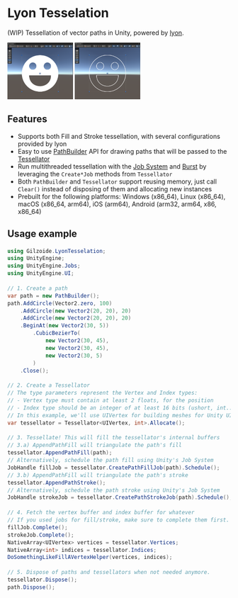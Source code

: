# Lyon Tesselation
(WIP) Tessellation of vector paths in Unity, powered by [lyon](https://github.com/nical/lyon).

<img height="128" alt="Image showing a smiley face in the Unity editor built using this package" src="Extras~/sample-fill.png">
<img height="128" alt="Image showing a smiley face in the Unity editor built using this package" src="Extras~/sample-stroke.png">

## Features
- Supports both Fill and Stroke tessellation, with several configurations provided by lyon
- Easy to use [PathBuilder](Runtime/PathBuilder.cs) API for drawing paths that will be passed to the [Tessellator](Runtime/Tessellator.cs)
- Run multithreaded tessellation with the [Job System](https://docs.unity3d.com/Manual/JobSystemOverview.html) and [Burst](https://docs.unity3d.com/Packages/com.unity.burst@1.8/manual/index.html) by leveraging the `Create*Job` methods from `Tessellator`
- Both `PathBuilder` and `Tessellator` support reusing memory, just call `Clear()` instead of disposing of them and allocating new instances
- Prebuilt for the following platforms: Windows (x86_64), Linux (x86_64), macOS (x86_64, arm64), iOS (arm64), Android (arm32, arm64, x86, x86_64)


## Usage example
```cs
using Gilzoide.LyonTesselation;
using UnityEngine;
using UnityEngine.Jobs;
using UnityEngine.UI;

// 1. Create a path
var path = new PathBuilder();
path.AddCircle(Vector2.zero, 100)
    .AddCircle(new Vector2(20, 20), 20)
    .AddCircle(new Vector2(20, 20), 20)
    .BeginAt(new Vector2(30, 5))
        .CubicBezierTo(
            new Vector2(30, 45),
            new Vector2(30, 45),
            new Vector2(30, 5)
        )
    .Close();

// 2. Create a Tessellator
// The type parameters represent the Vertex and Index types:
// - Vertex type must contain at least 2 floats, for the position
// - Index type should be an integer of at least 16 bits (ushort, int...)
// In this example, we'll use UIVertex for building meshes for Unity UI.
var tessellator = Tessellator<UIVertex, int>.Allocate();

// 3. Tessellate! This will fill the tessellator's internal buffers
// 3.a) AppendPathFill will triangulate the path's fill
tessellator.AppendPathFill(path);
// Alternatively, schedule the path fill using Unity's Job System
JobHandle fillJob = tessellator.CreatePathFillJob(path).Schedule();
// 3.b) AppendPathFill will triangulate the path's stroke
tessellator.AppendPathStroke();
// Alternatively, schedule the path stroke using Unity's Job System
JobHandle strokeJob = tessellator.CreatePathStrokeJob(path).Schedule();

// 4. Fetch the vertex buffer and index buffer for whatever
// If you used jobs for fill/stroke, make sure to complete them first.
fillJob.Complete();
strokeJob.Complete();
NativeArray<UIVertex> vertices = tessellator.Vertices;
NativeArray<int> indices = tessellator.Indices;
DoSomethingLikeFillAVertexHelper(vertices, indices);

// 5. Dispose of paths and tessellators when not needed anymore.
tessellator.Dispose();
path.Dispose();
```
